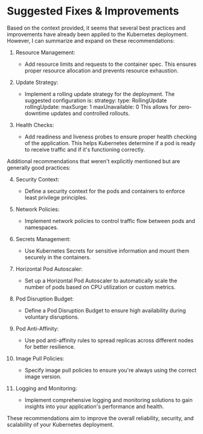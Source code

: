 # Suggested Fixes & Improvements

Based on the context provided, it seems that several best practices and improvements have already been applied to the Kubernetes deployment. However, I can summarize and expand on these recommendations:

1. Resource Management:
   - Add resource limits and requests to the container spec. This ensures proper resource allocation and prevents resource exhaustion.

2. Update Strategy:
   - Implement a rolling update strategy for the deployment. The suggested configuration is:
     strategy:
       type: RollingUpdate
       rollingUpdate:
         maxSurge: 1
         maxUnavailable: 0
   This allows for zero-downtime updates and controlled rollouts.

3. Health Checks:
   - Add readiness and liveness probes to ensure proper health checking of the application. This helps Kubernetes determine if a pod is ready to receive traffic and if it's functioning correctly.

Additional recommendations that weren't explicitly mentioned but are generally good practices:

4. Security Context:
   - Define a security context for the pods and containers to enforce least privilege principles.

5. Network Policies:
   - Implement network policies to control traffic flow between pods and namespaces.

6. Secrets Management:
   - Use Kubernetes Secrets for sensitive information and mount them securely in the containers.

7. Horizontal Pod Autoscaler:
   - Set up a Horizontal Pod Autoscaler to automatically scale the number of pods based on CPU utilization or custom metrics.

8. Pod Disruption Budget:
   - Define a Pod Disruption Budget to ensure high availability during voluntary disruptions.

9. Pod Anti-Affinity:
   - Use pod anti-affinity rules to spread replicas across different nodes for better resilience.

10. Image Pull Policies:
    - Specify image pull policies to ensure you're always using the correct image version.

11. Logging and Monitoring:
    - Implement comprehensive logging and monitoring solutions to gain insights into your application's performance and health.

These recommendations aim to improve the overall reliability, security, and scalability of your Kubernetes deployment.